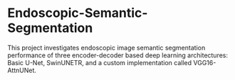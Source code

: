 # Endoscopic-Semantic-Segmentation
This project investigates endoscopic image semantic segmentation performance of three encoder-decoder based deep learning architectures: Basic U-Net, SwinUNETR, and a custom implementation called VGG16-AttnUNet.

